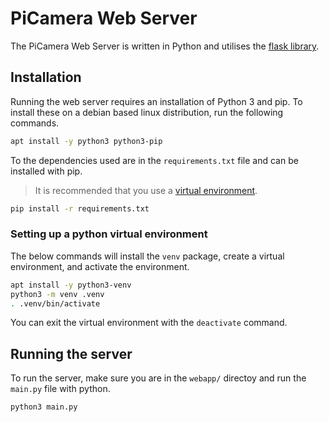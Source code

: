 # PiCamera Web Server

The PiCamera Web Server is written in Python and utilises the [flask library](https://flask.palletsprojects.com/en/).

## Installation

Running the web server requires an installation of Python 3 and pip. To install these on a debian based linux distribution, run the following commands.

```bash
apt install -y python3 python3-pip
```

To the dependencies used are in the `requirements.txt` file and can be installed with pip.

> It is recommended that you use a [virtual environment](#setting-up-a-python-virtual-environment).

```bash
pip install -r requirements.txt
```

### Setting up a python virtual environment

The below commands will install the `venv` package, create a virtual environment, and activate the environment.

```bash
apt install -y python3-venv
python3 -m venv .venv
. .venv/bin/activate
```

You can exit the virtual environment with the `deactivate` command.

## Running the server

To run the server, make sure you are in the `webapp/` directoy and run the `main.py` file with python.

```bash
python3 main.py
```
